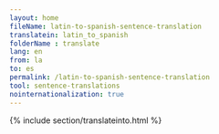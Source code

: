```yaml
---
layout: home
fileName: latin-to-spanish-sentence-translation
translatein: latin_to_spanish
folderName : translate
lang: en
from: la
to: es
permalink: /latin-to-spanish-sentence-translation
tool: sentence-translations
nointernationalization: true
---
```

{% include section/translateinto.html %}
